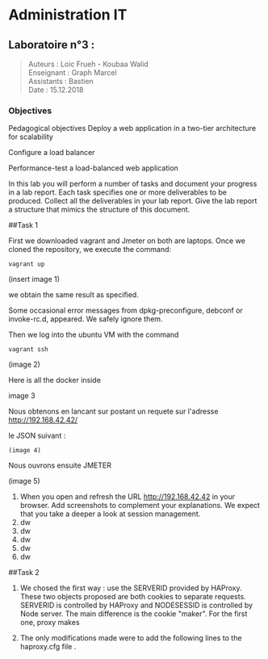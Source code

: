 # Administration IT
## Laboratoire n°3 : 

> Auteurs : Loic Frueh - Koubaa Walid	
> Enseignant : Graph Marcel   
> Assistants : Bastien	
> Date : 15.12.2018  

### Objectives

Pedagogical objectives
Deploy a web application in a two-tier architecture for scalability

Configure a load balancer

Performance-test a load-balanced web application

In this lab you will perform a number of tasks and document your progress in a lab report. Each task specifies one or more deliverables to be produced. Collect all the deliverables in your lab report. Give the lab report a structure that mimics the structure of this document.

##Task 1

First we downloaded vagrant and Jmeter on both are laptops.
Once we cloned the repository, we execute the command:
	
	vagrant up
	
(insert image 1)
	
we obtain the same result as specified.

Some occasional error messages from dpkg-preconfigure, debconf or invoke-rc.d, appeared. We safely ignore them.

Then we log into the ubuntu VM with the command 

	vagrant ssh
	
(image 2)
	
Here is all the docker inside

image 3

Nous obtenons en lancant sur postant un requete sur l'adresse http://192.168.42.42/ 

le JSON suivant :

	(image 4)
	
Nous ouvrons ensuite JMETER

(image 5)


1. When you open and refresh the URL http://192.168.42.42 in your browser. Add screenshots to complement your explanations. We expect that you take a deeper a look at session management.
2. dw
3. dw
4. dw
5. dw
6. dw

##Task 2

1. We chosed the first way : use the SERVERID provided by HAProxy. 
These two objects proposed are both cookies to separate requests.
SERVERID is controlled by HAProxy and NODESESSID is controlled by Node server.
The main difference is the cookie "maker". For the first one, proxy makes 



2. The only modifications made were to add the following lines to the haproxy.cfg file .



